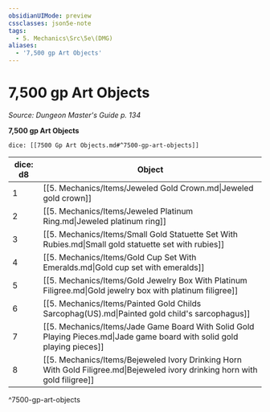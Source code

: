 ```yaml
---
obsidianUIMode: preview
cssclasses: json5e-note
tags:
  - 5. Mechanics\Src\5e\(DMG)
aliases:
  - '7,500 gp Art Objects'
---
```

# 7,500 gp Art Objects
*Source: Dungeon Master's Guide p. 134* 

**7,500 gp Art Objects**

`dice: [[7500 Gp Art Objects.md#^7500-gp-art-objects]]`

| dice: d8 | Object |
|----------|--------|
| 1 | [[5. Mechanics/Items/Jeweled Gold Crown.md\|Jeweled gold crown]] |
| 2 | [[5. Mechanics/Items/Jeweled Platinum Ring.md\|Jeweled platinum ring]] |
| 3 | [[5. Mechanics/Items/Small Gold Statuette Set With Rubies.md\|Small gold statuette set with rubies]] |
| 4 | [[5. Mechanics/Items/Gold Cup Set With Emeralds.md\|Gold cup set with emeralds]] |
| 5 | [[5. Mechanics/Items/Gold Jewelry Box With Platinum Filigree.md\|Gold jewelry box with platinum filigree]] |
| 6 | [[5. Mechanics/Items/Painted Gold Childs Sarcophag(US).md\|Painted gold child's sarcophagus]] |
| 7 | [[5. Mechanics/Items/Jade Game Board With Solid Gold Playing Pieces.md\|Jade game board with solid gold playing pieces]] |
| 8 | [[5. Mechanics/Items/Bejeweled Ivory Drinking Horn With Gold Filigree.md\|Bejeweled ivory drinking horn with gold filigree]] |
^7500-gp-art-objects
